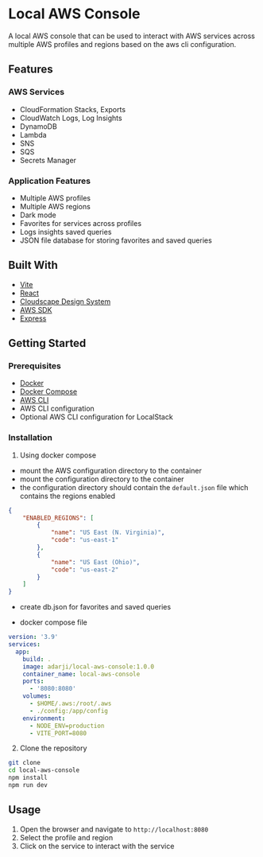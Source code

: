 # Local AWS Console

A local AWS console that can be used to interact with AWS services across multiple AWS profiles and regions based on the aws cli configuration.

## Features

### AWS Services
- CloudFormation Stacks, Exports
- CloudWatch Logs, Log Insights
- DynamoDB
- Lambda
- SNS
- SQS
- Secrets Manager

### Application Features
- Multiple AWS profiles
- Multiple AWS regions
- Dark mode
- Favorites for services across profiles
- Logs insights saved queries
- JSON file database for storing favorites and saved queries

## Built With

- [Vite](https://vitejs.dev/)
- [React](https://reactjs.org/)
- [Cloudscape Design System](https://cloudscape.design/)
- [AWS SDK](https://docs.aws.amazon.com/sdk-for-javascript/v3/developer-guide/welcome.html)
- [Express](https://expressjs.com/)

## Getting Started

### Prerequisites

- [Docker](https://docs.docker.com/get-docker/)
- [Docker Compose](https://docs.docker.com/compose/install/)
- [AWS CLI](https://docs.aws.amazon.com/cli/latest/userguide/cli-chap-install.html)
- AWS CLI configuration
- Optional AWS CLI configuration for LocalStack

### Installation

1. Using docker compose

- mount the AWS configuration directory to the container
- mount the configuration directory to the container
- the configuration directory should contain the `default.json` file which contains the regions enabled

```json
{
    "ENABLED_REGIONS": [
        {
            "name": "US East (N. Virginia)",
            "code": "us-east-1"
        },
        {
            "name": "US East (Ohio)",
            "code": "us-east-2"
        }
    ]
}
```

- create db.json for favorites and saved queries

- docker compose file
```yaml
version: '3.9'
services:
  app:
    build: .
    image: adarji/local-aws-console:1.0.0
    container_name: local-aws-console
    ports:
      - '8080:8080'
    volumes:
      - $HOME/.aws:/root/.aws
      - ./config:/app/config
    environment:
      - NODE_ENV=production
      - VITE_PORT=8080
```

2. Clone the repository

```bash
git clone
cd local-aws-console
npm install
npm run dev
```

## Usage

1. Open the browser and navigate to `http://localhost:8080`
2. Select the profile and region
3. Click on the service to interact with the service